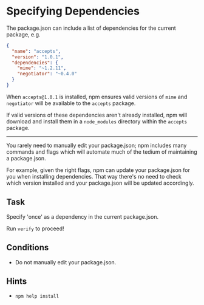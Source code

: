 # Specifying Dependencies

The package.json can include a list of dependencies for the current package, e.g.

```json
{
  "name": "accepts",
  "version": "1.0.1",
  "dependencies": {
    "mime": "~1.2.11",
    "negotiator": "~0.4.0"
  }
}
```

When `accepts@1.0.1` is installed, npm ensures valid versions of `mime`
and `negotiator` will be available to the `accepts` package.

If valid versions of these dependencies aren't already installed, npm
will download and install them in a `node_modules` directory within the
`accepts` package.

---


You rarely need to manually edit your package.json; npm includes
many commands and flags which will automate much of the tedium of
maintaining a package.json.

For example, given the right flags, npm can update your package.json for
you when installing dependencies. That way there's no need to check which
version installed and your package.json will be updated accordingly.

## Task

Specify 'once' as a dependency in the current package.json.

Run `verify` to proceed!

## Conditions

* Do not manually edit your package.json.

## Hints

* `npm help install`
